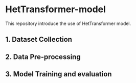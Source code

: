 # HetTransformer-model
This repository introduce the use of HetTransformer model.
## 1. Dataset Collection
## 2. Data Pre-processing
## 3. Model Training and evaluation
